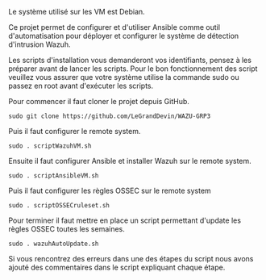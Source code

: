 Le système utilisé sur les VM est Debian.

Ce projet permet de configurer et d'utiliser Ansible comme outil d'automatisation pour déployer et configurer le système de détection d'intrusion Wazuh.

Les scripts d'installation vous demanderont vos identifiants, pensez à les préparer avant de lancer les scripts.
Pour le bon fonctionnement des script veuillez vous assurer que votre système utilise la commande sudo ou passez en root avant d'exécuter les scripts.

Pour commencer il faut cloner le projet depuis GitHub.
```
sudo git clone https://github.com/LeGrandDevin/WAZU-GRP3
```

Puis il faut configurer le remote system.

```
sudo . scriptWazuhVM.sh
```

Ensuite il faut configurer Ansible et installer Wazuh sur le remote system.

```
sudo . scriptAnsibleVM.sh
```

Puis il faut configurer les règles OSSEC sur le remote system

```
sudo . scriptOSSECruleset.sh
```

Pour terminer il faut mettre en place un script permettant d'update les règles OSSEC toutes les semaines.

```
sudo . wazuhAutoUpdate.sh
```

Si vous rencontrez des erreurs dans une des étapes du script nous avons ajouté des commentaires dans le script expliquant chaque étape.
